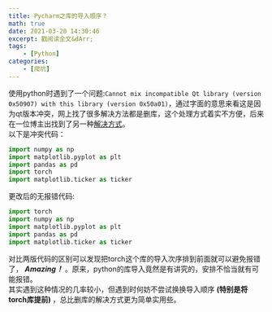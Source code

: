 ```yaml
---
title: Pycharm之库的导入顺序？
math: true
date: 2021-03-20 14:30:46
excerpt: 戳阅读全文&dArr;
tags:
    - [Python]
categories:
    - [爬坑]
---
```


使用python时遇到了一个问题:`Cannot mix incompatible Qt library (version 0x50907) with this library (version 0x50a01)`，通过字面的意思来看这是因为qt版本冲突，网上找了很多解决方法都是删库，这个处理方式着实不方便，后来在一位博主出找到了另一种[解决方式](https://blog.csdn.net/dream_allday/article/details/95967312)。   
以下是冲突代码：

```python
import numpy as np
import matplotlib.pyplot as plt
import pandas as pd
import torch
import matplotlib.ticker as ticker
```

更改后的无报错代码:
```python
import torch
import numpy as np
import matplotlib.pyplot as plt
import pandas as pd
import matplotlib.ticker as ticker
```

对比两版代码的区别可以发现把torch这个库的导入次序排到前面就可以避免报错了， ***Amazing！*** 。原来，python的库导入竟然是有讲究的，安排不恰当就有可能报错。   
其实遇到这种情况的几率较小，但遇到时何妨不尝试换换导入顺序 **(特别是将torch库提前)** ，总比删库的解决方式更为简单实用些。